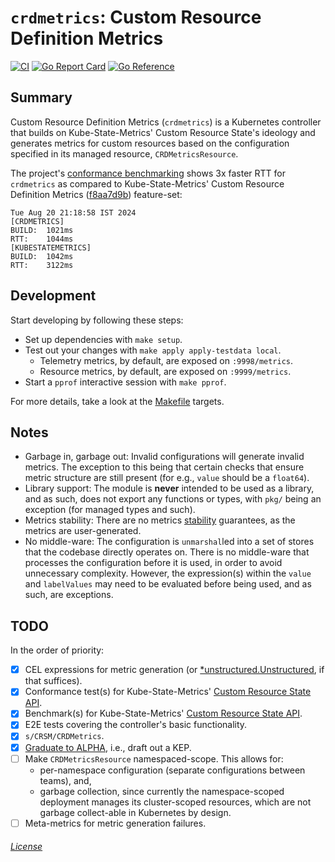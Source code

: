 # `crdmetrics`: Custom Resource Definition Metrics

[![CI](https://github.com/rexagod/crdmetrics/actions/workflows/continuous-integration.yaml/badge.svg)](https://github.com/rexagod/crdmetrics/actions/workflows/continuous-integration.yaml) [![Go Report Card](https://goreportcard.com/badge/github.com/rexagod/crdmetrics)](https://goreportcard.com/report/github.com/rexagod/crdmetrics) [![Go Reference](https://pkg.go.dev/badge/github.com/rexagod/crdmetrics.svg)](https://pkg.go.dev/github.com/rexagod/crdmetrics)

## Summary

Custom Resource Definition Metrics (`crdmetrics`) is a Kubernetes controller that builds on Kube-State-Metrics' Custom Resource State's ideology and generates metrics for custom resources based on the configuration specified in its managed resource, `CRDMetricsResource`.

The project's [conformance benchmarking](./tests/bench/bench.sh) shows 3x faster RTT for `crdmetrics` as compared to Kube-State-Metrics' Custom Resource Definition Metrics ([f8aa7d9b](https://github.com/kubernetes/kube-state-metrics/commit/f8aa7d9bb9d8e29876e19f4859391a54a7e61d63)) feature-set:

```
Tue Aug 20 21:18:58 IST 2024
[CRDMETRICS]
BUILD:  1021ms
RTT:    1044ms
[KUBESTATEMETRICS]
BUILD:  1042ms
RTT:    3122ms
```

## Development

Start developing by following these steps:

- Set up dependencies with `make setup`.
- Test out your changes with `make apply apply-testdata local`.
  - Telemetry metrics, by default, are exposed on `:9998/metrics`.
  - Resource metrics, by default, are exposed on `:9999/metrics`.
- Start a `pprof` interactive session with `make pprof`.

For more details, take a look at the [Makefile](Makefile) targets.

## Notes

- Garbage in, garbage out: Invalid configurations will generate invalid metrics. The exception to this being that certain checks that ensure metric structure are still present (for e.g., `value` should be a `float64`).
- Library support: The module is **never** intended to be used as a library, and as such, does not export any functions or types, with `pkg/` being an exception (for managed types and such).
- Metrics stability: There are no metrics [stability](https://kubernetes.io/blog/2021/04/23/kubernetes-release-1.21-metrics-stability-ga/) guarantees, as the metrics are user-generated.
- No middle-ware: The configuration is `unmarshal`led into a set of stores that the codebase directly operates on. There is no middle-ware that processes the configuration before it is used, in order to avoid unnecessary complexity. However, the expression(s) within the `value` and `labelValues` may need to be evaluated before being used, and as such, are exceptions.

## TODO

In the order of priority:

- [X] CEL expressions for metric generation (or [*unstructured.Unstructured](https://github.com/kubernetes/apimachinery/issues/181), if that suffices).
- [X] Conformance test(s) for Kube-State-Metrics' [Custom Resource State API](https://github.com/kubernetes/kube-state-metrics/blob/main/docs/metrics/extend/customresourcestate-metrics.md#multiple-metricskitchen-sink).
- [X] Benchmark(s) for Kube-State-Metrics' [Custom Resource State API](https://github.com/kubernetes/kube-state-metrics/blob/main/docs/metrics/extend/customresourcestate-metrics.md#multiple-metricskitchen-sink).
- [X] E2E tests covering the controller's basic functionality.
- [X] `s/CRSM/CRDMetrics`.
- [X] [Graduate to ALPHA](https://github.com/kubernetes/enhancements/issues/4785), i.e., draft out a KEP.
- [ ] Make `CRDMetricsResource` namespaced-scope. This allows for:
  - per-namespace configuration (separate configurations between teams), and,
  - garbage collection, since currently the namespace-scoped deployment manages its cluster-scoped resources, which are not garbage collect-able in Kubernetes by design.
- [ ] Meta-metrics for metric generation failures.

###### [License](./LICENSE)
